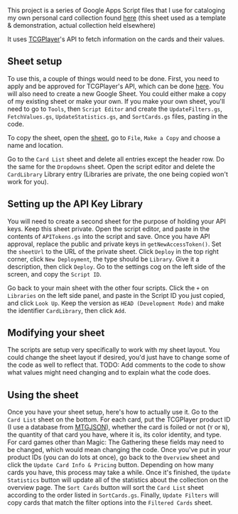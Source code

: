 This project is a series of Google Apps Script files that I use for cataloging my own personal card collection found [here](https://docs.google.com/spreadsheets/d/1kSjLEFF0AYMtQDsUUzrm2xoRvXF1fmgD8GlVFtpxCbQ/edit#gid=28962468) (this sheet used as a template & demonstration, actual collection held elsewhere)

It uses [TCGPlayer](https://www.tcgplayer.com/)'s API to fetch information on the cards and their values.

Sheet setup
-----
To use this, a couple of things would need to be done. First, you need to apply and be approved for TCGPlayer's API, which can be done [here](https://developer.tcgplayer.com/developer-application-form.html). You will also need to create a new Google Sheet. You could either make a copy of my existing sheet or make your own. If you make your own sheet, you'll need to go to `Tools`, then `Script Editor` and create the `UpdateFilters.gs`, `FetchValues.gs`, `UpdateStatistics.gs`, and `SortCards.gs` files, pasting in the code.

To copy the sheet, open the [sheet](https://docs.google.com/spreadsheets/d/1kSjLEFF0AYMtQDsUUzrm2xoRvXF1fmgD8GlVFtpxCbQ/edit#gid=28962468), go to `File`, `Make a Copy` and choose a name and location.

Go to the `Card List` sheet and delete all entries except the header row. Do the same for the `Dropdowns` sheet. Open the script editor and delete the `CardLibrary` Library entry (Libraries are private, the one being copied won't work for you).

Setting up the API Key Library
-----
You will need to create a second sheet for the purpose of holding your API keys. Keep this sheet private. Open the script editor, and paste in the contents of `APITokens.gs` into the script and save. Once you have API approval, replace the public and private keys in `getNewAccessToken()`. Set the `sheetUrl` to the URL of the private sheet. Click `Deploy` in the top right corner, click `New Deployment`, the type should be `Library`. Give it a description, then click `Deploy`. Go to the settings cog on the left side of the screen, and copy the `Script ID`. 

Go back to your main sheet with the other four scripts. Click the `+` on `Libraries` on the left side panel, and paste in the Script ID you just copied, and click `Look Up`. Keep the version as `HEAD (Development Mode)` and make the identifier `CardLibrary`, then click `Add`.

Modifying your sheet
-----
The scripts are setup very specifically to work with my sheet layout. You could change the sheet layout if desired, you'd just have to change some of the code as well to reflect that. TODO: Add comments to the code to show what values might need changing and to explain what the code does.

Using the sheet
-----
Once you have your sheet setup, here's how to actually use it. Go to the `Card List` sheet on the bottom. For each card, put the TCGPlayer product ID (I use a database from [MTGJSON](https://mtgjson.com/)), whether the card is foiled or not (`Y` or `N`), the quantity of that card you have, where it is, its color identity, and type. For card games other than Magic: The Gathering these fields may need to be changed, which would mean changing the code. Once you've put in your product IDs (you can do lots at once), go back to the `Overview` sheet and click the `Update Card Info & Pricing` button. Depending on how many cards you have, this process may take a while. Once it's finished, the `Update Statistics` button will update all of the statistics about the collection on the overview page. The `Sort Cards` button will sort the `Card List` sheet according to the order listed in `SortCards.gs`. Finally, `Update Filters` will copy cards that match the filter options into the `Filtered Cards` sheet.
